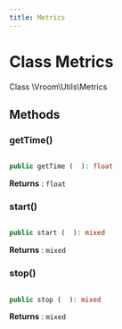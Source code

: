 ```yaml
---
title: Metrics
---
```


# Class Metrics

Class \Vroom\Utils\Metrics









## Methods

### getTime()

```php

public getTime (  ): float
```







**Returns**
: <code>float</code> 


### start()

```php

public start (  ): mixed
```







**Returns**
: <code>mixed</code> 


### stop()

```php

public stop (  ): mixed
```







**Returns**
: <code>mixed</code> 





